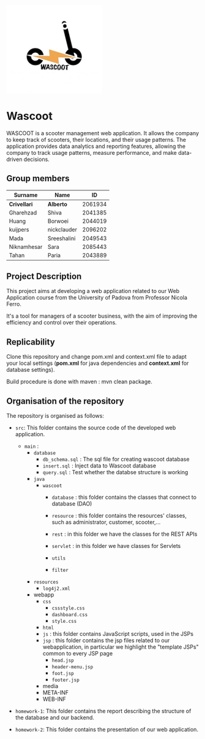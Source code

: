 <img src="./homework-1/figure/logo.jpg" width="250px">

# Wascoot 

WASCOOT is a scooter management web application. It allows the company to keep track of scooters, their locations, and their usage patterns.
The application provides data analytics and reporting features, allowing the company to track usage patterns, measure performance, and make data-driven decisions.
## Group members

| Surname       | Name          | ID       |
| ------------- | ------------- |----------|
| **Crivellari**	| **Alberto**	| 2061934	 |
| Gharehzad		| Shiva	| 2041385  |
| Huang	| Borwoei	| 2044019	 |
| kuijpers        | nickclauder	| 2096202	 |
| Mada | Sreeshalini | 2049543  |
| Niknamhesar | Sara | 2085443  |
| Tahan		| Paria		| 2043889	 |


## Project Description ##

This project aims at developing a web application related to our Web Application course from the University of Padova from Professor Nicola Ferro. 

It's a tool for managers of a scooter business, with the aim of improving the efficiency and control over their operations.

## Replicability ##

Clone this repository and change pom.xml and context.xml file to adapt your local settings (**pom.xml** for java dependencies and **context.xml** for database settings).

Build procedure is done with maven : mvn clean package.

## Organisation of the repository ###

The repository is organised as follows:

* `src`: This folder contains the source code of the developed web application.
    * `main` :
        * `database`
          * `db_schema.sql` : The sql file for creating wascoot database
          * `insert.sql` : Inject data to Wascoot database
          * `query.sql` : Test whether the databse structure is working
        * `java`
            * `wascoot`
                * `database` : this folder contains the classes that connect to database (DAO)
               
                * `resource` : this folder contains the resources' classes, such as administrator, customer, scooter,...
                * `rest` : in this folder we have the classes for the REST APIs
                * `servlet` : in this folder we have classes for Servlets
                * `utils`
                * `filter`
        * `resources`
            * `log4j2.xml`
        * webapp
          * `css`
            * `cssstyle.css`
            * `dashboard.css`
            * `style.css`
          * `html`
          * `js` : this folder contains JavaScript scripts, used in the JSPs
          * `jsp` : this folder contains the jsp files related to our webapplication, in particular we highlight the "template JSPs" common to every JSP page 
            * `head.jsp`
            * `header-menu.jsp`
            * `foot.jsp`
            * `footer.jsp`
          * media
          * META-INF
          * WEB-INF
            
* `homework-1`: This folder contains the report describing the structure of the database and our backend.
* `homework-2`: This folder contains the presentation of our web application.
